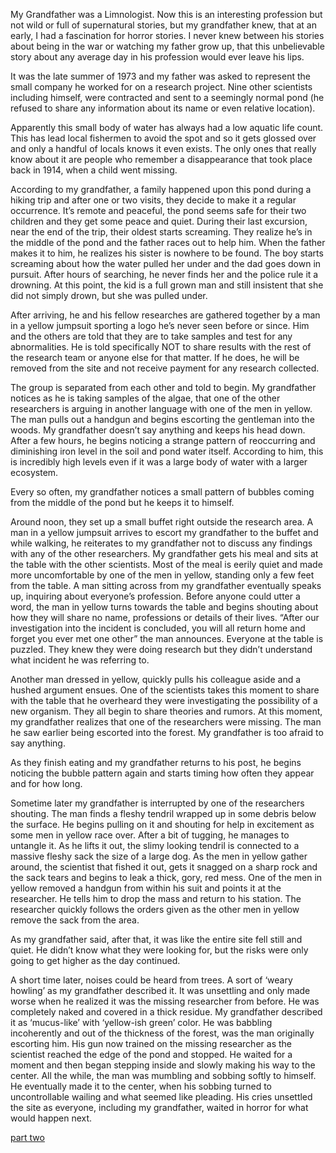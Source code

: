 My Grandfather was a Limnologist. Now this is an interesting profession but not wild or full of supernatural stories, but my grandfather knew, that at an early, I had a fascination for horror stories. I never knew between his stories about being in the war or watching my father grow up, that this unbelievable story about any average day in his profession would ever leave his lips.

It was the late summer of 1973 and my father was asked to represent the small company he worked for on a research project. Nine other scientists including himself, were contracted and sent to a seemingly normal pond (he refused to share any information about its name or even relative location).

Apparently this small body of water has always had a low aquatic life count. This has lead local fishermen to avoid the spot and so it gets glossed over and only a handful of locals knows it even exists. The only ones that really know about it are people who remember a disappearance that took place back in 1914, when a child went missing.

According to my grandfather, a family happened upon this pond during a hiking trip and after one or two visits, they decide to make it a regular occurrence. It’s remote and peaceful, the pond seems safe for their two children and they get some peace and quiet. During their last excursion, near the end of the trip, their oldest starts screaming. They realize he’s in the middle of the pond and the father races out to help him. When the father makes it to him, he realizes his sister is nowhere to be found. The boy starts screaming about how the water pulled her under and the dad goes down in pursuit. After hours of searching, he never finds her and the police rule it a drowning. At this point, the kid is a full grown man and still insistent that she did not simply drown, but she was pulled under. 

After arriving, he and his fellow researches are gathered together by a man in a yellow jumpsuit sporting a logo he’s never seen before or since. Him and the others are told that they are to take samples and test for any abnormalities. He is told specifically NOT to share results with the rest of the research team or anyone else for that matter. If he does, he will be removed from the site and not receive payment for any research collected. 

The group is separated from each other and told to begin. My grandfather notices as he is taking samples of the algae, that one of the other researchers is arguing in another language with one of the men in yellow. The man pulls out a handgun and begins escorting the gentleman into the woods. My grandfather doesn’t say anything and keeps his head down. After a few hours, he begins noticing a strange pattern of reoccurring and diminishing iron level in the soil and pond water itself. According to him, this is incredibly high levels even if it was a large body of water with a larger ecosystem.

Every so often, my grandfather notices a small pattern of bubbles coming from the middle of the pond but he keeps it to himself.

Around noon, they set up a small buffet right outside the research area. A man in a yellow jumpsuit arrives to escort my grandfather to the buffet and while walking, he reiterates to my grandfather not to discuss any findings with any of the other researchers. My grandfather gets his meal and sits at the table with the other scientists. Most of the meal is eerily quiet and made more uncomfortable by one of the men in yellow, standing only a few feet from the table. A man sitting across from my grandfather eventually speaks up, inquiring about everyone’s profession. Before anyone could utter a word, the man in yellow turns towards the table and begins shouting about how they will share no name, professions or details of their lives. “After our investigation into the incident is concluded, you will all return home and forget you ever met one other” the man announces. Everyone at the table is puzzled. They knew they were doing research but they didn’t understand what incident he was referring to. 

Another man dressed in yellow, quickly pulls his colleague aside and a hushed argument ensues. One of the scientists takes this moment to share with the table that he overheard they were investigating the possibility of a new organism. They all begin to share theories and rumors. At this moment, my grandfather realizes that one of the researchers were missing. The man he saw earlier being escorted into the forest. My grandfather is too afraid to say anything.

As they finish eating and my grandfather returns to his post, he begins noticing the bubble pattern again and starts timing how often they appear and for how long.

Sometime later my grandfather is interrupted by one of the researchers shouting. The man finds a fleshy tendril wrapped up in some debris below the surface. He begins pulling on it and shouting for help in excitement as some men in yellow race over. After a bit of tugging, he manages to untangle it. As he lifts it out, the slimy looking tendril is connected to a massive fleshy sack the size of a large dog. As the men in yellow gather around, the scientist that fished it out, gets it snagged on a sharp rock and the sack tears and begins to leak a thick, gory, red mess. One of the men in yellow removed a handgun from within his suit and points it at the researcher. He tells him to drop the mass and return to his station. The researcher quickly follows the orders given as the other men in yellow remove the sack from the area.

As my grandfather said, after that, it was like the entire site fell still and quiet. He didn’t know what they were looking for, but the risks were only going to get higher as the day continued.

A short time later, noises could be heard from trees. A sort of ‘weary howling’ as my grandfather described it. It was unsettling and only made worse when he realized it was the missing researcher from before. He was completely naked and covered in a thick residue. My grandfather described it as ‘mucus-like’ with ‘yellow-ish green’ color. He was babbling incoherently and out of the thickness of the forest, was the man originally escorting him. His gun now trained on the missing researcher as the scientist reached the edge of the pond and stopped. He waited for a moment and then began stepping inside and slowly making his way to the center. All the while, the man was mumbling and sobbing softly to himself. He eventually made it to the center, when his sobbing turned to uncontrollable wailing and what seemed like pleading. His cries unsettled the site as everyone, including my grandfather, waited in horror for what would happen next.

[part two](https://www.reddit.com/r/nosleep/comments/wcha9q/beneath_the_depths_part_two/?utm_source=share&utm_medium=ios_app&utm_name=iossmf)